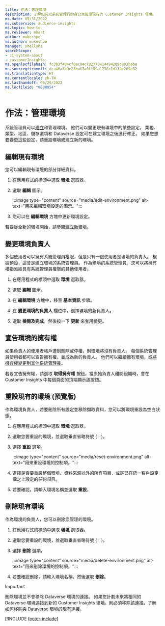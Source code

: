 ```yaml
---
title: 作法：管理環境
description: 了解如何以系統管理員的身分來管理現有的 Customer Insights 環境。
ms.date: 05/31/2022
ms.subservice: audience-insights
ms.topic: how-to
ms.reviewer: mhart
author: mukeshpo
ms.author: mukeshpo
manager: shellyha
searchScope:
- ci-system-about
- customerInsights
ms.openlocfilehash: fc3b3f404cf0ac84c782778414494289c803babe
ms.sourcegitcommit: dca46afb9e23ba87a0ff59a1776c1d139e209a32
ms.translationtype: HT
ms.contentlocale: zh-TW
ms.lasthandoff: 06/29/2022
ms.locfileid: "9080954"
---
```

# <a name="how-to-manage-environments"></a>作法：管理環境

系統管理員可以[建立](create-environment.md)和管理環境。 他們可以變更現有環境中的某些設定。 業務、類型、地區、儲存選項和 Dataverse 設定可在建立環境之後進行修正。 如果您想要變更這些設定，請重設環境或建立新的環境。

## <a name="edit-an-existing-environment"></a>編輯現有環境

您可以編輯現有環境的部分詳細資料。

1. 在應用程式的標頭中選取 **環境** 選取器。

1. 選取 **編輯** 圖示。

   :::image type="content" source="media/edit-environment.png" alt-text="用來編輯環境設定的圖示。":::

1. 您可以在 **編輯環境** 方塊中更新環境設定。

若要從全新的環境開始，請參閱[建立新環境](create-environment.md)。

## <a name="change-the-owner-of-an-environment"></a>變更環境負責人

多個使用者可以擁有系統管理員權限，但是只有一個使用者是環境的負責人。 根據預設，這會是建立環境的系統管理員。 作為環境的系統管理員，您可以將擁有權指派給具有系統管理員權限的其他使用者。

1. 在應用程式的標頭中選取 **環境** 選取器。

1. 選取 **編輯** 圖示。

1. 在 **編輯環境** 方塊中，移至 **基本資訊** 步驟。

1. 在 **變更環境的負責人** 欄位中，選擇環境的新負責人。  

1. 選取 **檢閱及完成**，然後按一下 **更新** 來套用變更。

## <a name="claim-ownership-of-an-environment"></a>宣告環境的擁有權

如果負責人的使用者帳戶遭到刪除或停權，則環境將沒有負責人。 每個系統管理員使用者都可以宣告擁有權，並成為新的負責人。 他們可以繼續擁有環境，或[將擁有權變更到其他系統管理員](#change-the-owner-of-an-environment)。

若要宣告擁有權，請選取 **取得擁有權** 按鈕，當原始負責人離開組織時，會在 Customer Insights 中每個頁面的頂端顯示該按鈕。

## <a name="reset-an-existing-environment-preview"></a>重設現有的環境 (預覽版)

作為環境負責人，若要刪除所有設定並移除擷取資料，您可以將環境重設為空白狀態。

1. 在應用程式的標頭中選取 **環境** 選取器。

1. 選取您要重設的環境，並選取垂直省略符號 (&vellip;)。

1. 選擇 **重設** 選項。

   :::image type="content" source="media/reset-environment.png" alt-text="用來重設環境的控制項。":::

1. 選擇是否要重設整個環境、資料來源以外的所有項目，或是已在統一客戶設定檔之上設定的任何項目。

1. 若要確認，請輸入環境名稱並選取 **重設**。

## <a name="delete-an-existing-environment"></a>刪除現有環境

作為環境的負責人，您可以刪除您管理的環境。

1. 在應用程式的標頭中選取 **環境** 選取器。

1. 選取您要重設的環境，並選取垂直省略符號 (&vellip;)。 

1. 選擇 **刪除** 選項。

   :::image type="content" source="media/delete-environment.png" alt-text="用來刪除環境的控制項。":::

1. 若要確認刪除，請輸入環境名稱，然後選取 **刪除**。

> [!IMPORTANT]
> 刪除環境並不會移除 Dataverse 環境的連接。 如果您計劃未來將相同的 Dataverse 環境連接到新的 Customer Insights 環境，則必須移除該連接。了解如何[移除與 Dataverse 環境的現有連接](customer-insights-dataverse.md#remove-an-existing-connection-to-a-dataverse-environment)。

[!INCLUDE [footer-include](includes/footer-banner.md)]
